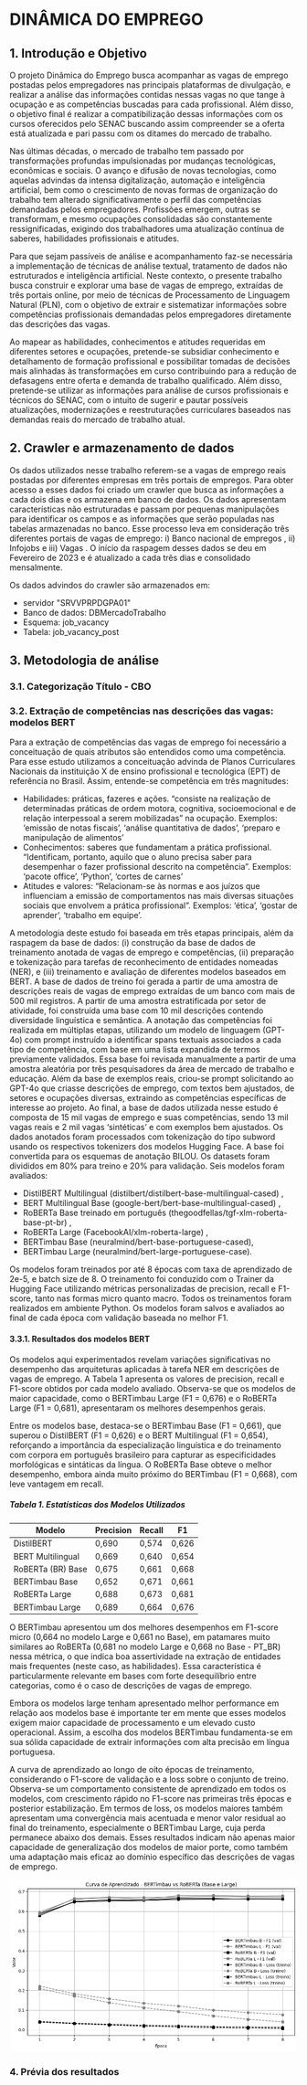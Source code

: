 # DINÂMICA DO EMPREGO

## 1. Introdução e Objetivo
O projeto Dinâmica do Emprego busca acompanhar as vagas de emprego postadas pelos empregadores nas principais plataformas de divulgação, e realizar a análise das informações contidas nessas vagas no que tange à ocupação e as competências buscadas para cada profissional. Além disso, o objetivo final é realizar a compatibilização dessas informações com os cursos oferecidos pelo SENAC buscando assim compreender se a oferta está atualizada e pari passu com os ditames do mercado de trabalho.

Nas últimas décadas, o mercado de trabalho tem passado por transformações profundas impulsionadas por mudanças tecnológicas, econômicas e sociais. O avanço e difusão de novas tecnologias, como aquelas advindas da intensa digitalização, automação e inteligência artificial, bem como o crescimento de novas formas de organização do trabalho tem alterado significativamente o perfil das competências demandadas pelos empregadores. Profissões emergem, outras se transformam, e mesmo ocupações consolidadas são constantemente ressignificadas, exigindo dos trabalhadores uma atualização contínua de saberes, habilidades profissionais e atitudes.

Para que sejam passíveis de análise e acompanhamento faz-se necessária a implementação de técnicas de análise textual, tratamento de dados não estruturados e inteligência artificial. Neste contexto, o presente trabalho busca construir e explorar uma base de vagas de emprego, extraídas de três portais online, por meio de técnicas de Processamento de Linguagem Natural (PLN), com o objetivo de extrair e sistematizar informações sobre competências profissionais demandadas pelos empregadores diretamente das descrições das vagas. 

Ao mapear as habilidades, conhecimentos e atitudes requeridas em diferentes setores e ocupações, pretende-se subsidiar conhecimento e detalhamento de formação profissional e possibilitar tomadas de decisões mais alinhadas às transformações em curso contribuindo para a redução de defasagens entre oferta e demanda de trabalho qualificado. Além disso, pretende-se utilizar as informações para análise de cursos profissionais e técnicos do SENAC, com o intuito de sugerir e pautar possíveis atualizações, modernizações e reestruturações curriculares baseados nas demandas reais do mercado de trabalho atual.

## 2. Crawler e armazenamento de dados

Os dados utilizados nesse trabalho referem-se a vagas de emprego reais postadas por diferentes empresas em três portais de empregos. Para obter acesso a esses dados foi criado um crawler que busca as informações a cada dois dias e os armazena em banco de dados. Os dados apresentam características não estruturadas e passam por pequenas manipulações para identificar os campos e as informações que serão populadas nas tabelas armazenadas no banco. Esse processo leva em consideração três diferentes portais de vagas de emprego: i) Banco nacional de empregos , ii) Infojobs  e iii) Vagas . O início da raspagem desses dados se deu em Fevereiro de 2023 e é atualizado a cada três dias e consolidado mensalmente.

Os dados advindos do crawler são armazenados em:
- servidor "SRVVPRPDGPA01"
- Banco de dados: DBMercadoTrabalho
- Esquema: job_vacancy
- Tabela: job_vacancy_post

## 3. Metodologia de análise
### 3.1. Categorização Título - CBO
### 3.2. Extração de competências nas descrições das vagas: modelos BERT

Para a extração de competências das vagas de emprego foi necessário a conceituação de quais atributos são entendidos como uma competência. Para esse estudo utilizamos a conceituação advinda de Planos Curriculares Nacionais da instituição X de ensino profissional e tecnológica (EPT) de referência no Brasil. Assim, entende-se competência em três magnitudes:
- Habilidades: práticas, fazeres e ações. “consiste na realização de determinadas práticas de ordem motora, cognitiva, socioemocional e de relação interpessoal a serem mobilizadas”  na ocupação. Exemplos: ‘emissão de notas fiscais’, ‘análise quantitativa de dados’, ‘preparo e manipulação de alimentos’ 
- Conhecimentos: saberes que fundamentam a prática profissional. “Identificam, portanto, aquilo que o aluno precisa saber para desempenhar o fazer profissional descrito na competência”. Exemplos: ‘pacote office’, ‘Python’, ‘cortes de carnes’
- Atitudes e valores: “Relacionam-se às normas e aos juízos que influenciam a emissão de comportamentos nas mais diversas situações sociais que envolvem a prática profissional”. Exemplos: ‘ética’, ‘gostar de aprender’, ‘trabalho em equipe’.

A metodologia deste estudo foi baseada em três etapas principais, além da raspagem da base de dados: (i) construção da base de dados de treinamento anotada de vagas de emprego e competências, (ii) preparação e tokenização para tarefas de reconhecimento de entidades nomeadas (NER), e (iii) treinamento e avaliação de diferentes modelos baseados em BERT. A base de dados de treino foi gerada a partir de uma amostra de descrições reais de vagas de emprego extraídas de um banco com mais de 500 mil registros. A partir de uma amostra estratificada por setor de atividade, foi construída uma base com 10 mil descrições contendo diversidade linguística e semântica. A anotação das competências foi realizada em múltiplas etapas, utilizando um modelo de linguagem (GPT-4o) com prompt instruído a identificar spans textuais associados a cada tipo de competência, com base em uma lista expandida de termos previamente validados. Essa base foi revisada manualmente a partir de uma amostra aleatória por três pesquisadores da área de mercado de trabalho e educação. 	Além da base de exemplos reais, criou-se prompt solicitando ao GPT-4o que criasse descrições de emprego, com textos bem ajustados, de setores e ocupações diversas, extraindo as competências específicas de interesse ao projeto. Ao final, a base de dados utilizada nesse estudo é composta de 15 mil vagas de emprego e suas competências, sendo 13 mil vagas reais e 2 mil vagas ‘sintéticas’ e com exemplos bem ajustados. 	Os dados anotados foram processados com tokenização do tipo subword usando os respectivos tokenizers dos modelos Hugging Face. A base foi convertida para os esquemas de anotação BILOU. Os datasets foram divididos em 80% para treino e 20% para validação. 
	Seis modelos foram avaliados: 
- DistilBERT Multilingual (distilbert/distilbert-base-multilingual-cased) , 
- BERT Multilingual Base (google-bert/bert-base-multilingual-cased) , 
- RoBERTa Base treinado em português (thegoodfellas/tgf-xlm-roberta-base-pt-br) , 
- RoBERTa Large (FacebookAI/xlm-roberta-large) , 
- BERTimbau  Base (neuralmind/bert-base-portuguese-cased), 
- BERTimbau Large (neuralmind/bert-large-portuguese-case). 

Os modelos foram treinados por até 8 épocas com taxa de aprendizado de 2e-5, e batch size de 8. O treinamento foi conduzido com o Trainer da Hugging Face utilizando métricas personalizadas de precision, recall e F1-score, tanto nas formas micro quanto macro. Todos os treinamentos foram realizados em ambiente Python. Os modelos foram salvos e avaliados ao final de cada época com validação baseada no melhor F1.


#### 3.3.1. Resultados dos modelos BERT

Os modelos aqui experimentados revelam variações significativas no desempenho das arquiteturas aplicadas à tarefa NER em descrições de vagas de emprego. A Tabela 1 apresenta os valores de precision, recall e F1-score obtidos por cada modelo avaliado. Observa-se que os modelos de maior capacidade, como o BERTimbau Large (F1 = 0,676) e o RoBERTa Large (F1 = 0,681), apresentaram os melhores desempenhos gerais.

Entre os modelos base, destaca-se o BERTimbau Base (F1 = 0,661), que superou o DistilBERT (F1 = 0,626) e o BERT Multilingual (F1 = 0,654), reforçando a importância da especialização linguística e do treinamento com corpora em português brasileiro para capturar as especificidades morfológicas e sintáticas da língua. O RoBERTa Base obteve o melhor desempenho, embora ainda muito próximo do BERTimbau (F1 = 0,668), com leve vantagem em recall. 

##### Tabela 1. Estatísticas dos Modelos Utilizados

| Modelo              | Precision | Recall | F1   |
|---------------------|-----------|--------|------|
| DistilBERT          | 0,690     | 0,574  | 0,626 |
| BERT Multilingual   | 0,669     | 0,640  | 0,654 |
| RoBERTa (BR) Base   | 0,675     | 0,661  | 0,668 |
| BERTimbau Base      | 0,652     | 0,671  | 0,661 |
| RoBERTa Large       | 0,688     | 0,673  | 0,681 |
| BERTimbau Large     | 0,689     | 0,664  | 0,676 |

O BERTimbau apresentou um dos melhores desempenhos em F1-score micro (0,664 no modelo Large e 0,661 no Base), em patamares muito similares ao RoBERTa (0,681 no modelo Large e 0,668 no Base - PT_BR) nessa métrica, o que indica boa assertividade na extração de entidades mais frequentes (neste caso, as habilidades). Essa característica é particularmente relevante em bases com forte desequilíbrio entre categorias, como é o caso de descrições de vagas de emprego. 

Embora os modelos large tenham apresentado melhor performance em relação aos modelos base é importante ter em mente que esses modelos exigem maior capacidade de processamento e um elevado custo operacional. Assim, a escolha dos modelos BERTimbau fundamenta-se em sua sólida capacidade de extrair informações com alta precisão em língua portuguesa. 

A curva de aprendizado ao longo de oito épocas de treinamento, considerando o F1-score de validação e a loss sobre o conjunto de treino. Observa-se um comportamento consistente de aprendizado em todos os modelos, com crescimento rápido no F1-score nas primeiras três épocas e posterior estabilização. Em termos de loss, os modelos maiores também apresentam uma convergência mais acentuada e menor valor residual ao final do treinamento, especialmente o BERTimbau Large, cuja perda permanece abaixo dos demais. Esses resultados indicam não apenas maior capacidade de generalização dos modelos de maior porte, como também uma adaptação mais eficaz ao domínio específico das descrições de vagas de emprego.

![alt text](epochs.png)


### 4. Prévia dos resultados

